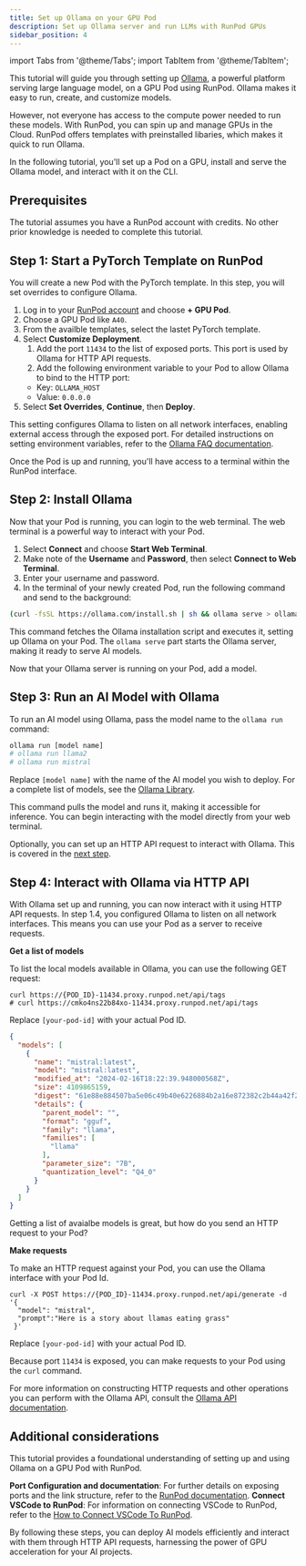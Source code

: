 ```yaml
---
title: Set up Ollama on your GPU Pod
description: Set up Ollama server and run LLMs with RunPod GPUs
sidebar_position: 4
---
```


import Tabs from '@theme/Tabs';
import TabItem from '@theme/TabItem';

This tutorial will guide you through setting up [Ollama](https://ollama.com), a powerful platform serving large language model, on a GPU Pod using RunPod.
Ollama makes it easy to run, create, and customize models.

However, not everyone has access to the compute power needed to run these models.
With RunPod, you can spin up and manage GPUs in the Cloud.
RunPod offers templates with preinstalled libaries, which makes it quick to run Ollama.

In the following tutorial, you'll set up a Pod on a GPU, install and serve the Ollama model, and interact with it on the CLI.

## Prerequisites

The tutorial assumes you have a RunPod account with credits.
No other prior knowledge is needed to complete this tutorial.

## Step 1: Start a PyTorch Template on RunPod

You will create a new Pod with the PyTorch template.
In this step, you will set overrides to configure Ollama.

1. Log in to your [RunPod account](https://www.runpod.io/console/pods) and choose **+ GPU Pod**.
2. Choose a GPU Pod like `A40`.
3. From the availble templates, select the lastet PyTorch template.
4. Select **Customize Deployment**.
   1. Add the port `11434` to the list of exposed ports. This port is used by Ollama for HTTP API requests.
   2. Add the following environment variable to your Pod to allow Ollama to bind to the HTTP port:
   - Key: `OLLAMA_HOST`
   - Value: `0.0.0.0`
5. Select **Set Overrides**, **Continue**, then **Deploy**.

This setting configures Ollama to listen on all network interfaces, enabling external access through the exposed port.
For detailed instructions on setting environment variables, refer to the [Ollama FAQ documentation](https://github.com/ollama/ollama/blob/main/docs/faq.md#setting-environment-variables-on-linux).

Once the Pod is up and running, you'll have access to a terminal within the RunPod interface.

## Step 2: Install Ollama

Now that your Pod is running, you can login to the web terminal.
The web terminal is a powerful way to interact with your Pod.

1. Select **Connect** and choose **Start Web Terminal**.
2. Make note of the **Username** and **Password**, then select **Connect to Web Terminal**.
3. Enter your username and password.
4. In the terminal of your newly created Pod, run the following command and send to the background:

```bash
(curl -fsSL https://ollama.com/install.sh | sh && ollama serve > ollama.log 2>&1) &
```

This command fetches the Ollama installation script and executes it, setting up Ollama on your Pod.
The `ollama serve` part starts the Ollama server, making it ready to serve AI models.

Now that your Ollama server is running on your Pod, add a model.

## Step 3: Run an AI Model with Ollama

To run an AI model using Ollama, pass the model name to the `ollama run` command:

```bash
ollama run [model name]
# ollama run llama2
# ollama run mistral
```

Replace `[model name]` with the name of the AI model you wish to deploy.
For a complete list of models, see the [Ollama Library](https://ollama.com/library).

This command pulls the model and runs it, making it accessible for inference.
You can begin interacting with the model directly from your web terminal.

Optionally, you can set up an HTTP API request to interact with Ollama.
This is covered in the [next step](#step-4-interact-with-ollama-via-http-api).

## Step 4: Interact with Ollama via HTTP API

With Ollama set up and running, you can now interact with it using HTTP API requests.
In step 1.4, you configured Ollama to listen on all network interfaces.
This means you can use your Pod as a server to receive requests.

**Get a list of models**

To list the local models available in Ollama, you can use the following GET request:

<Tabs>
  <TabItem value="curl" label="cURl" default>

```
curl https://{POD_ID}-11434.proxy.runpod.net/api/tags
# curl https://cmko4ns22b84xo-11434.proxy.runpod.net/api/tags
```

Replace `[your-pod-id]` with your actual Pod ID.
</TabItem>
<TabItem value="output" label="Output">

```json
{
  "models": [
    {
      "name": "mistral:latest",
      "model": "mistral:latest",
      "modified_at": "2024-02-16T18:22:39.948000568Z",
      "size": 4109865159,
      "digest": "61e88e884507ba5e06c49b40e6226884b2a16e872382c2b44a42f2d119d804a5",
      "details": {
        "parent_model": "",
        "format": "gguf",
        "family": "llama",
        "families": [
          "llama"
        ],
        "parameter_size": "7B",
        "quantization_level": "Q4_0"
      }
    }
  ]
}
```

</TabItem>
</Tabs>
Getting a list of avaialbe models is great, but how do you send an HTTP request to your Pod?

**Make requests**

To make an HTTP request against your Pod, you can use the Ollama interface with your Pod Id.

```command
curl -X POST https://{POD_ID}-11434.proxy.runpod.net/api/generate -d '{
  "model": "mistral",
  "prompt":"Here is a story about llamas eating grass"
 }'
```

Replace `[your-pod-id]` with your actual Pod ID.

Because port `11434` is exposed, you can make requests to your Pod using the `curl` command.

For more information on constructing HTTP requests and other operations you can perform with the Ollama API, consult the [Ollama API documentation](https://github.com/ollama/ollama/blob/main/docs/api.md).

## Additional considerations

This tutorial provides a foundational understanding of setting up and using Ollama on a GPU Pod with RunPod.

**Port Configuration and documentation**: For further details on exposing ports and the link structure, refer to the [RunPod documentation](/pods/configuration/expose-ports).
**Connect VSCode to RunPod**: For information on connecting VSCode to RunPod, refer to the [How to Connect VSCode To RunPod]([/pods/configuration/vscode](https://blog.runpod.io/how-to-connect-vscode-to-runpod/)).

By following these steps, you can deploy AI models efficiently and interact with them through HTTP API requests, harnessing the power of GPU acceleration for your AI projects.
